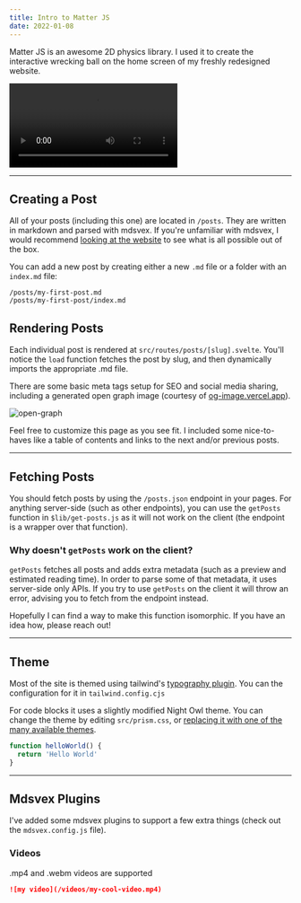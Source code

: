 ```yaml
---
title: Intro to Matter JS
date: 2022-01-08
---
```


Matter JS is an awesome 2D physics library. I used it to create the interactive wrecking ball on the home screen of my freshly redesigned website.

![matter-js](./matter-js.mp4)

---

## Creating a Post

All of your posts (including this one) are located in `/posts`. They are written in markdown and parsed with mdsvex. If you're unfamiliar with mdsvex, I would recommend [looking at the website](https://mdsvex.com/playground) to see what is all possible out of the box.

You can add a new post by creating either a new `.md` file or a folder with an `index.md` file:

```
/posts/my-first-post.md
/posts/my-first-post/index.md
```

## Rendering Posts

Each individual post is rendered at `src/routes/posts/[slug].svelte`. You'll notice the `load` function fetches the post by slug, and then dynamically imports the appropriate .md file.

There are some basic meta tags setup for SEO and social media sharing, including a generated open graph image (courtesy of [og-image.vercel.app](https://og-image.vercel.app)).

![open-graph](https://og-image.vercel.app/**Getting%20Started**?theme=light&md=1&fontSize=100px&images=https%3A%2F%2Fassets.vercel.com%2Fimage%2Fupload%2Ffront%2Fassets%2Fdesign%2Fhyper-color-logo.svg)

Feel free to customize this page as you see fit. I included some nice-to-haves like a table of contents and links to the next and/or previous posts.

---

## Fetching Posts

You should fetch posts by using the `/posts.json` endpoint in your pages. For anything server-side (such as other endpoints), you can use the `getPosts` function in `$lib/get-posts.js` as it will not work on the client (the endpoint is a wrapper over that function).

### Why doesn't `getPosts` work on the client?

`getPosts` fetches all posts and adds extra metadata (such as a preview and estimated reading time). In order to parse some of that metadata, it uses server-side only APIs. If you try to use `getPosts` on the client it will throw an error, advising you to fetch from the endpoint instead.

Hopefully I can find a way to make this function isomorphic. If you have an idea how, please reach out!

---

## Theme

Most of the site is themed using tailwind's [typography plugin](https://tailwindcss.com/docs/typography-plugin). You can the configuration for it in `tailwind.config.cjs`

For code blocks it uses a slightly modified Night Owl theme. You can change the theme by editing `src/prism.css`, or [replacing it with one of the many available themes](https://github.com/PrismJS/prism-themes/tree/master/themes).

```javascript
function helloWorld() {
  return 'Hello World'
}
```

---

## Mdsvex Plugins

I've added some mdsvex plugins to support a few extra things (check out the `mdsvex.config.js` file).

### Videos

.mp4 and .webm videos are supported

```md
![my video](/videos/my-cool-video.mp4)
```
